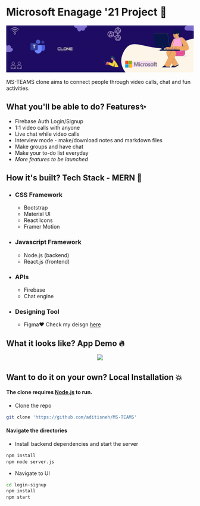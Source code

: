 # Microsoft Enagage '21 Project 💛
<p align="center"><img src="https://github.com/aditisneh/MS-TEAMS/blob/master/Readme-Assests/banner.gif"></p>
MS-TEAMS clone aims to connect people through video calls, chat and fun activities.

## What you'll be able to do? Features✨

- Firebase Auth Login/Signup
- 1:1 video calls with anyone
- Live chat while video calls
- Interview mode - make/download notes and markdown files
- Make groups and have chat
- Make your to-do list everyday 
- *More features to be launched*

## How it's built? Tech Stack - MERN 🚀

- ### CSS Framework
    - Bootstrap
    - Material UI
    - React Icons
    - Framer Motion

- ### Javascript Framework
    - Node.js (backend)
    - React.js (frontend)

- ### APIs
    - Firebase
    - Chat engine
 
- ### Designing Tool
    - Figma❤️ Check my deisgn [here](https://www.figma.com/file/1FPlFqka2jccQaByiQb9qi/MSTEAMS?node-id=68%3A0)
   
 ## What it looks like? App Demo 🔥
 <p align="center"><img src="https://github.com/aditisneh/MS-TEAMS/blob/master/Readme-Assests/demo1.gif"></p>
 
 ## Want to do it on your own? Local Installation 💥
 
 #### The clone requires [Node.js](https://nodejs.org/) to run. 
 - Clone the repo
 ```sh 
 git clone 'https://github.com/aditisneh/MS-TEAMS' 
 ```
#### Navigate the directories
 - Install backend dependencies and start the server
 ```sh
 npm install
 npm node server.js
 ```
 - Navigate to UI
 ```sh
 cd login-signup
 npm install
 npm start
 ```
 
